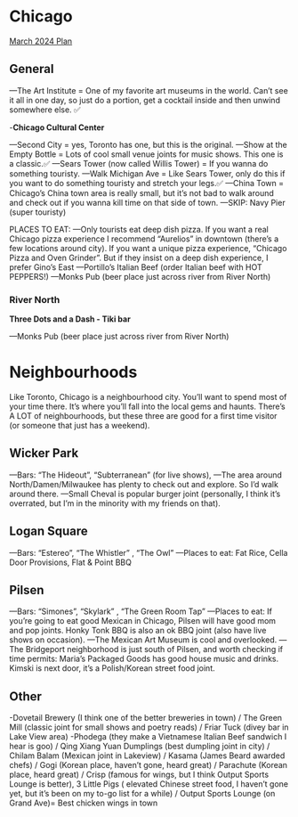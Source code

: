 # Chicago

[March 2024 Plan](March%202024%20Plan%2064c90691f64f4063bad548f719e3c29d.md)

## General

—The Art Institute = One of my favorite art museums in the world. Can’t see it all in one day, so just do a portion, get a cocktail inside and then unwind somewhere else. ✅

-**Chicago Cultural Center** 

—Second City = yes, Toronto has one, but this is the original.
—Show at the Empty Bottle = Lots of cool small venue joints for music shows. This one is a classic.✅
—Sears Tower (now called Willis Tower) = If you wanna do something touristy.
—Walk Michigan Ave = Like Sears Tower, only do this if you want to do something touristy and stretch your legs.✅
—China Town = Chicago’s China town area is really small, but it’s not bad to walk around and check out if you wanna kill time on that side of town.
—SKIP: Navy Pier (super touristy)

PLACES TO EAT:
—Only tourists eat deep dish pizza. If you want a real Chicago pizza experience I recommend “Aurelios” in downtown (there’s a few locations around city). If you want a unique pizza experience, “Chicago Pizza and Oven Grinder”. But if they insist on a deep dish experience, I prefer Gino’s East
—Portillo’s Italian Beef (order Italian beef with HOT PEPPERS!)
—Monks Pub (beer place just across river from River North)

### River North

**Three Dots and a Dash - Tiki bar**

—Monks Pub (beer place just across river from River North)

# Neighbourhoods

Like Toronto, Chicago is a neighbourhood city. You’ll want to spend most of your time there. It’s where you’ll fall into the local gems and haunts. There’s A LOT of neighbourhoods, but these three are good for a first time visitor (or someone that just has a weekend).

## Wicker Park

—Bars: “The Hideout”, “Subterranean” (for live shows),
—The area around North/Damen/Milwaukee has plenty to check out and explore. So I’d walk around there.
—Small Cheval is popular burger joint (personally, I think it’s overrated, but I’m in the minority with my friends on that).

## Logan Square

—Bars: “Estereo”, “The Whistler” , “The Owl”
—Places to eat: Fat Rice, Cella Door Provisions, Flat & Point BBQ

## Pilsen

—Bars: “Simones”, “Skylark” , “The Green Room Tap”
—Places to eat: If you’re going to eat good Mexican in Chicago, Pilsen will have good mom and pop joints. Honky Tonk BBQ is also an ok BBQ joint (also have live shows on occasion).
—The Mexican Art Museum is cool and overlooked.
—The Bridgeport neighborhood is just south of Pilsen, and worth checking if time permits: Maria’s Packaged Goods has good house music and drinks. Kimski is next door, it’s a Polish/Korean street food joint.

## Other

-Dovetail Brewery (I think one of the better breweries in town) / The Green Mill (classic joint for small shows and poetry reads) / Friar Tuck (divey bar in Lake View area)
-Phodega (they make a Vietnamese Italian Beef sandwich I hear is goo) / Qing Xiang Yuan Dumplings (best dumpling joint in city) / Chilam Balam (Mexican joint in Lakeview) / Kasama (James Beard awarded chefs) / Gogi (Korean place, haven’t gone, heard great) / Parachute (Korean place, heard great) / Crisp (famous for wings, but I think Output Sports Lounge is better), 3 Little Pigs ( elevated Chinese street food, I haven’t gone yet, but it’s been on my to-go list for a while) / Output Sports Lounge (on Grand Ave)= Best chicken wings in town